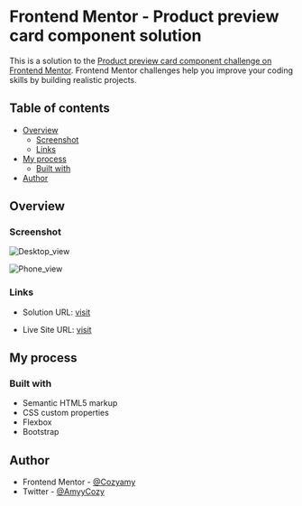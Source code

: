 # Frontend Mentor - Product preview card component solution

This is a solution to the [Product preview card component challenge on Frontend Mentor](https://www.frontendmentor.io/challenges/product-preview-card-component-GO7UmttRfa). Frontend Mentor challenges help you improve your coding skills by building realistic projects. 

## Table of contents

- [Overview](#overview)
  - [Screenshot](#screenshot)
  - [Links](#links)
- [My process](#my-process)
  - [Built with](#built-with)
- [Author](#author)

## Overview

### Screenshot

![Desktop_view](https://user-images.githubusercontent.com/75266766/187799419-2c5a4e3e-594c-4db1-aee7-b27ae0f2f581.PNG)


![Phone_view](https://user-images.githubusercontent.com/75266766/187799443-6047ba0f-a09d-4be4-8f4d-04dfdd3239c9.PNG)

### Links

- Solution URL: [visit](https://www.frontendmentor.io/solutions/responsive-product-preview-card-component-using-flexbox-D04XO3xA2Z)

- Live Site URL: [visit](https://cozyamy.github.io/product-preview-card-component/)

## My process

### Built with

- Semantic HTML5 markup
- CSS custom properties
- Flexbox
- Bootstrap

## Author
- Frontend Mentor - [@Cozyamy](https://www.frontendmentor.io/profile/Cozyamy)
- Twitter - [@AmyyCozy](https://www.twitter.com/AmyyCozy)
